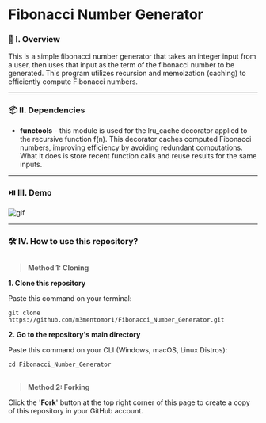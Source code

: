 # Fibonacci Number Generator

### 🧐 I. Overview
This is a simple fibonacci number generator that takes an integer input from a user, then uses that input as the term of the fibonacci number to be generated. This program utilizes recursion and memoization (caching) to efficiently compute Fibonacci numbers.

----------------------

### 📦 II. Dependencies
- **functools** - this module is used for the lru_cache decorator applied to the recursive function f(n). This decorator caches computed Fibonacci numbers, improving efficiency by avoiding redundant computations. What it does is store recent function calls and reuse results for the same inputs.

----------------------

### ⏯️ III. Demo
![gif](https://github.com/m3mentomor1/Fibonacci_Number_Generator/assets/95956735/6ea37a6b-2520-4274-a798-b659c9e4dbc1)

----------------------

### 🛠️ IV. How to use this repository?
##
> **Method 1: Cloning**

**1. Clone this repository**

   Paste this command on your terminal: 
   ```
   git clone https://github.com/m3mentomor1/Fibonacci_Number_Generator.git
   ```

**2. Go to the repository's main directory**
   
   Paste this command on your CLI (Windows, macOS, Linux Distros):
   ```
   cd Fibonacci_Number_Generator
   ```
##
> **Method 2: Forking**

Click the '**Fork**' button at the top right corner of this page to create a copy of this repository in your GitHub account.
